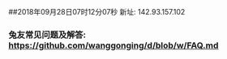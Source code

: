 ##2018年09月28日07时12分07秒 新址: 142.93.157.102
### 兔友常见问题及解答: https://github.com/wanggonging/d/blob/w/FAQ.md
